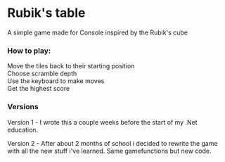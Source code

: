 # Rubik's table

  A simple game made for Console inspired by the Rubik's cube

  ### How to play: 
  Move the tiles back to their starting position  
  Choose scramble depth  
  Use the keyboard to make moves  
  Get the highest score  

### Versions  
Version 1 - I wrote this a couple weeks before the start of my .Net education.  
  
Version 2 - After about 2 months of school i decided to rewrite the game with all the new stuff i've learned. Same gamefunctions but new code.